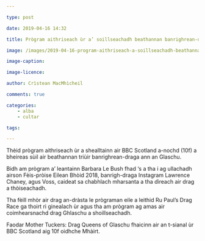 ```yaml
---

type: post

date: 2019-04-16 14:32

title: Prògram aithriseach ùr a’ soillseachadh beathannan banrighrean-draga Ghlaschu

image: /images/2019-04-16-program-aithriseach-a-soillseachadh-beathannan-banrighrean-draga-ghlaschu.jpg

image-caption:

image-licence:

author: Crìstean MacMhìcheil

comments: true

categories:
    - alba
    - cultar

tags:

---
```


Thèid prògram aithriseach ùr a shealltainn air BBC Scotland a-nochd (10f) a bheireas sùil air beathannan triùir banrighrean-draga ann an Glaschu.

<!--more-->

Bidh am prògram a’ leantainn Barbara Le Bush fhad ‘s a tha i ag ullachadh airson Fèis-pròise Eilean Bhòid 2018, banrigh-draga Instagram Lawrence Chaney, agus Voss, caideat sa chabhlach mharsanta a tha dìreach air drag a thòiseachadh.

Tha fèill mhòr air drag an-dràsta le prògraman eile a leithid Ru Paul’s Drag Race ga thoirt ri ginealach ùr agus tha am prògram ag amas air coimhearsnachd drag Ghlaschu a shoillseachadh.

Faodar Mother Tuckers: Drag Queens of Glaschu fhaicinn air an t-sianal ùr BBC Scotland aig 10f oidhche Mhàirt.
